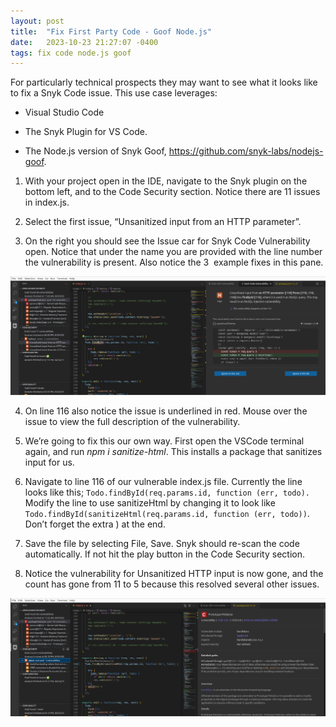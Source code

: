 ```yaml
---
layout: post
title:  "Fix First Party Code - Goof Node.js"
date:   2023-10-23 21:27:07 -0400
tags: fix code node.js goof
---
```

For particularly technical prospects they may want to see what it looks like to fix a Snyk Code issue. This use case leverages:

-   Visual Studio Code
    
-   The Snyk Plugin for VS Code.
    
-   The Node.js version of Snyk Goof, https://github.com/snyk-labs/nodejs-goof.
    

1.  With your project open in the IDE, navigate to the Snyk plugin on the bottom left, and to the Code Security section. Notice there are 11 issues in index.js.
    
2.  Select the first issue, “Unsanitized input from an HTTP parameter”. 
    
3.  On the right you should see the Issue car for Snyk Code Vulnerability open. Notice that under the name you are provided with the line number the vulnerability is present. Also notice the 3  example fixes in this pane.
    
<img src="/images/fix-goof-node1.png">
    
4.  On line 116 also notice the issue is underlined in red. Mouse over the issue to view the full description of the vulnerability.
    
5.  We’re going to fix this our own way. First open the VSCode terminal again, and run _npm i sanitize-html_. This installs a package that sanitizes input for us.
    
6.  Navigate to line 116 of our vulnerable index.js file. Currently the line looks like this; `Todo.findById(req.params.id, function (err, todo).` Modify the line to use sanitizeHtml by changing it to look like `Todo.findById(sanitizeHtml(req.params.id, function (err, todo))`. Don’t forget the extra ) at the end.
    
7.  Save the file by selecting File, Save. Snyk should re-scan the code automatically. If not hit the play button in the Code Security section.
    
8.  Notice the vulnerability for Unsanitized HTTP input is now gone, and the count has gone from 11 to 5 because this resolved several other issues.
    
<img src="/images/fix-goof-node2.png">

